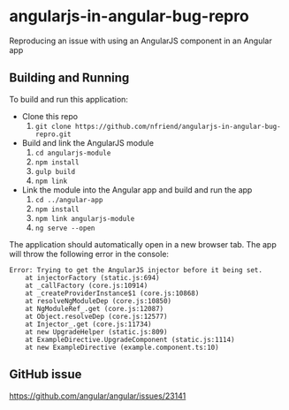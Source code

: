 # angularjs-in-angular-bug-repro
Reproducing an issue with using an AngularJS component in an Angular app

## Building and Running

To build and run this application:

- Clone this repo
  1. `git clone https://github.com/nfriend/angularjs-in-angular-bug-repro.git`
- Build and link the AngularJS module
  1. `cd angularjs-module`
  2. `npm install`
  3. `gulp build`
  4. `npm link`
- Link the module into the Angular app and build and run the app
  1. `cd ../angular-app`
  2. `npm install`
  3. `npm link angularjs-module`
  4. `ng serve --open`

The application should automatically open in a new browser tab.  The app will throw the following error in the console:

```
Error: Trying to get the AngularJS injector before it being set.
    at injectorFactory (static.js:694)
    at _callFactory (core.js:10914)
    at _createProviderInstance$1 (core.js:10868)
    at resolveNgModuleDep (core.js:10850)
    at NgModuleRef_.get (core.js:12087)
    at Object.resolveDep (core.js:12577)
    at Injector_.get (core.js:11734)
    at new UpgradeHelper (static.js:809)
    at ExampleDirective.UpgradeComponent (static.js:1114)
    at new ExampleDirective (example.component.ts:10)
```

## GitHub issue

https://github.com/angular/angular/issues/23141